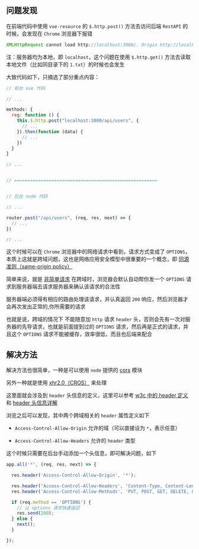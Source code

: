 ## 问题发现

在前端代码中使用 `vue-resource` 的 `$.http.post()` 方法去访问后端 `RestAPI` 的时候，会发现在 `Chrome` 浏览器下报错

```js
XMLHttpRequest cannot load http://localhost:3000/. Origin http://localhost is not allowed by Access-Control-Allow-Origin.
```

注：服务器均为本地，即 `localhost`，这个问题在使用 `$.http.get()` 方法去读取本地文件（比如同目录下的 `1.txt`）的时候也会发生

大致代码如下，只摘选了部分重点内容：

```js
// 前台 vue 代码

// ...

methods: {
  reg: function () {
    this.$.http.post("localhost:3000/api/users", {
      // ...
    }).then(function (data) {
      // ...
    })
  }
}

// ...


// ======================================================


// 后台 node 代码

// ...

router.post("/api/users", (req, res, next) => {
  // ...
})

// ...
```

这个时候可以在 `Chrome` 浏览器中的网络请求中看到，请求方式变成了 `OPTIONS`，本质上这就是跨域问题，这也是网络应用安全模型中很重要的一个概念，即 [同源准则（same-origin policy）](https://segmentfault.com/a/1190000000709909)

简单来说，就是 [非简单请求](http://www.ruanyifeng.com/blog/2016/04/cors.html) 在跨域时，浏览器会默认自动帮你发一个 `OPTIONS` 请求到服务器端去请求服务器来确认该请求的合法性

服务器端必须得有相应的路由处理该请求，并认真返回 `200` 响应，然后浏览器才会再次发出正常的,你所需要的请求

也就是说，跨域的情况下 不能随意加 `http` 请求 `header` 头，否则会先有一次对服务器的先导请求，也就是前面提到过的 `OPTIONS` 请求，然后再是正式的请求，并且这个 `OPTIONS` 请求不能被缓存，效率很低，而且也后端来配合


## 解决方法

解决方法也很简单，一种是可以使用 `node` 提供的 [cors](https://github.com/expressjs/cors) 模块

另外一种就是使用 [xhr2.0（CROS）](https://github.com/heptaluan/blog/blob/master/backups/note/04.md#%E5%A4%84%E7%90%86%E8%B7%A8%E5%9F%9F%E7%9A%84%E6%96%B9%E6%B3%95%E4%B8%89-xhr2) 来处理

这里面就会涉及到 `header` 头信息的定义，这里可以参考 [w3c 中的 header 定义](http://www.w3.org/Protocols/rfc2616/rfc2616-sec14.html) 和 [header 头信息详解](http://kb.cnblogs.com/page/92320/)

浏览之后可以发现，其中两个跨域相关的 `header` 属性定义如下

* `Access-Control-Allow-Origin`    允许的域（可以直接设为 `*`，表示任意）

* `Access-Control-Allow-Headers`   允许的 `header` 类型


这个时候只需要在后台手动添加一个头信息，即可解决问题，如下

```js
app.all('*', (req, res, next) => {

  res.header('Access-Control-Allow-Origin', '*');

  res.header('Access-Control-Allow-Headers', 'Content-Type, Content-Length, Authorization, Accept, X-Requested-With , yourHeaderFeild');
  res.header('Access-Control-Allow-Methods', 'PUT, POST, GET, DELETE, OPTIONS');

  if (req.method == 'OPTIONS') {
    // 让 options 请求快速返回
    res.send(200);
  } else {
    next();
  }

});
```
